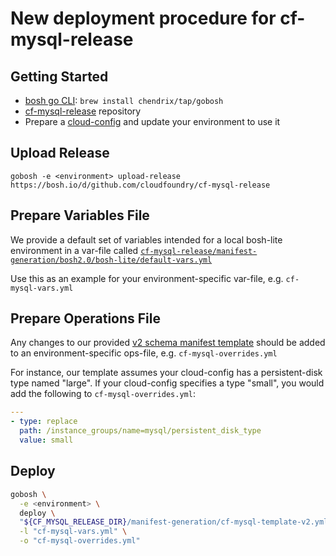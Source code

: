# New deployment procedure for cf-mysql-release

 
## Getting Started

* [bosh go CLI](https://github.com/cloudfoundry/bosh-cli): `brew install chendrix/tap/gobosh`
* [cf-mysql-release](https://github.com/cloudfoundry/cf-mysql-release) repository
* Prepare a [cloud-config](http://bosh.io/docs/cloud-config.html) and update your environment to use it


## Upload Release

`gobosh -e <environment> upload-release https://bosh.io/d/github.com/cloudfoundry/cf-mysql-release`


## Prepare Variables File

 We provide a default set of variables intended for a local bosh-lite environment in a var-file called 
 [`cf-mysql-release/manifest-generation/bosh2.0/bosh-lite/default-vars.yml`](https://github.com/cloudfoundry/cf-mysql-release/blob/develop/manifest-generation/bosh2.0/bosh-lite/default-vars.yml)

Use this as an example for your environment-specific var-file, e.g. `cf-mysql-vars.yml`


## Prepare Operations File

Any changes to our provided [v2 schema manifest template](https://github.com/cloudfoundry/cf-mysql-release/blob/develop/manifest-generation/cf-mysql-template-v2.yml) 
should be added to an environment-specific ops-file, e.g. `cf-mysql-overrides.yml`

For instance, our template assumes your cloud-config has a persistent-disk type named "large". If your cloud-config specifies a type "small", you would add the following to `cf-mysql-overrides.yml`:

```yml
---
- type: replace
  path: /instance_groups/name=mysql/persistent_disk_type
  value: small
```


## Deploy

```bash
gobosh \
  -e <environment> \
  deploy \
  "${CF_MYSQL_RELEASE_DIR}/manifest-generation/cf-mysql-template-v2.yml" \
  -l "cf-mysql-vars.yml" \
  -o "cf-mysql-overrides.yml"
```


